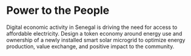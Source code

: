 # Power to the People

Digital economic activity in Senegal is driving the need for access to affordable electricity. Design a token economy around energy use and ownership of a newly installed smart solar microgrid to optimize energy production, value exchange, and positive impact to the community.
